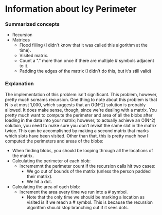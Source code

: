 # Information about Icy Perimeter
### Summarized concepts
  - Recursion
  - Matrices
      - Flood filling (I didn't know that it was called this algorithm at the time).
      - Visited matrix.
      - Count a "." more than once if there are multiple # symbols adjacent to it.
      - Padding the edges of the matrix (I didn't do this, but it's still valid)

### Explanation
The implementation of this problem isn't significant. This problem, however, pretty much screams recursion. One thing to note about this problem is that N is at most 1,000, which suggests that an O(N^2) solution is probably allowed. It does make sense, though, since we're dealing with a matrix. You pretty much want to compute the perimeter and area of all the blobs after loading in the data into your matrix; however, to actually achieve an O(N^2) solution, you need to make sure you don't revisit the same slot in the matrix twice. This can be accomplished by making a second matrix that marks which slots have been visited. Other than that, this is pretty much how I computed the perimeters and areas of the blobs:  
- When finding blobs, you should be looping through all the locations of the matrix.
- Calculating the perimeter of each blob:
    - Incrememnt the perimeter count if the recursion calls hit two cases:
        - We go out of bounds of the matrix (unless the person padded their matrix).
        - We hit a dot.
- Calculating the area of each blob:
    - Increment the area every time we run into a # symbol.
        - Note that the only time we should be marking a location as visited is if we reach a # symbol. This is because the recursion algorithm should stop branching out if it sees dots.
